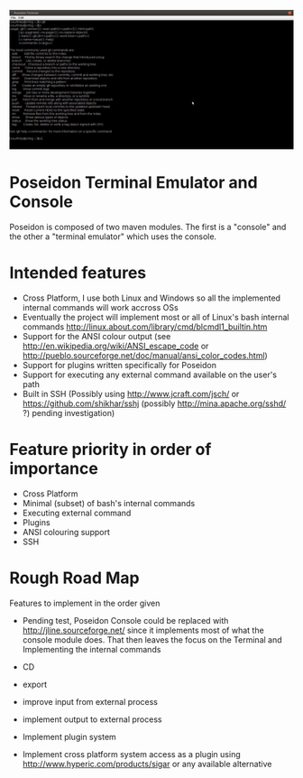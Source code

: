 ![Screenshot of git](https://github.com/zcourts/poseidon/raw/master/Console%20Screenshot%20at%202012-01-22%2016:07:00.png "Screenshot of GIT")
# Poseidon Terminal Emulator and Console

Poseidon is composed of two maven modules. The first is a "console" and the other
a "terminal emulator" which uses the console.

# Intended features

* Cross Platform, I use both Linux and Windows so all the implemented internal commands will work accross OSs
* Eventually the project will implement most or all of Linux's bash internal commands http://linux.about.com/library/cmd/blcmdl1_builtin.htm
* Support for the ANSI colour output (see http://en.wikipedia.org/wiki/ANSI_escape_code or http://pueblo.sourceforge.net/doc/manual/ansi_color_codes.html)
* Support for plugins written specifically for Poseidon
* Support for executing any external command available on the user's path
* Built in SSH (Possibly using http://www.jcraft.com/jsch/ or https://github.com/shikhar/sshj (possibly http://mina.apache.org/sshd/ ?) pending investigation)

# Feature priority in order of importance

* Cross Platform
* Minimal (subset) of bash's internal commands
* Executing external command
* Plugins
* ANSI colouring support
* SSH

# Rough Road Map

Features to implement in the order given

* Pending test, Poseidon Console could be replaced with http://jline.sourceforge.net/ since it implements
  most of what the console module does. That then leaves the focus on the Terminal and Implementing the internal commands

* CD
* export
* improve input from external process
* implement output to external process
* Implement plugin system
* Implement cross platform system access as a plugin using http://www.hyperic.com/products/sigar or any available alternative
